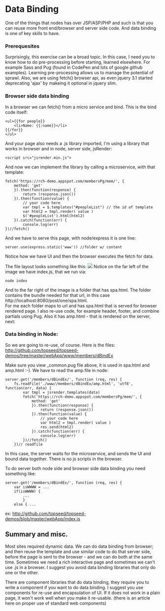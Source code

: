 
# Data Binding
One of the things that nodes has over JSP/ASP/PHP and such is that you can reuse more front end/browser and server side code. And data binding is one of key skills to have. 

### Prerequesites
Surprisingly, this exercise can be a broad topic. In this case, I need you to know how to do pre-processing before starting, learned elsewhere. For example Sass and Pug (found in CodePen and lots of google github examples). Learning pre-processing allows us to manage the potential of sprawl. 
Also, we are using fetch() browser api, as even jquery 3.1 started deprecating 'ajax' by makeing it optional in jquery slim. 

### Browser side data binding
In a browser we can fetch() from a micro service and bind. This is the bind code itself:

	<ul>{{for people}}
		<li>Name: {{:name}}</li>  
	{{/for}}
	</ul>

And your page also needs a .js library imported, I'm using a library that works in browser and in node, server side, jsRender:

	<script src="jsrender.min.js">

And now we can implement the library by calling a microservice, with that template:

	fetch('https://rch-demo.appspot.com/membersPg/mem/', { 
		method: 'get'
		}).then(function(response) {
			return (response.json())
		}).then(function(value) {
			// your code here
			var tmpl = $.templates("#peopleList") // the id of template
			var html2 = tmpl.render( value )
			$('#peopleList').html(html2)
		}).catch(function(err) {
			console.log(err)
	})//fetch()

And we have to serve this page, with node/express it is one line:

	server.use(express.static('www')) //folder w/ content

Notice how we have UI and then the browser executes the fetch for data.

The file layout looks something like this:
![](/post/dBind/layout.png)
Notice on the far left of the image we have index.js, that we run via:

	node index

And to the far right of the image is a folder that has spa.html. The folder contains the bundle needed for that url, in this case http://localhost:8080/post/one/spa.html.  
For me each folder maps to url and has spa.html that is served for browser rendered page. I also re-use code, for example header, footer, and combine partials using Pug. Also it has amp.html - that is rendered on the server, next:

### Data binding in Node:

So we are going to re-use, of course. Here is the files:
	<http://github.com/topseed/topseed-demos/tree/master/webApp/www/members/dBindEx>

Make sure you view _common.pug file above, it is used in spa.html and amp.html :-). We have to read the amp.file in node:

	server.get('/members/dBindEx/', function (req, res) {
		fs.readFile('./www//members/dBindEx/amp.html', 'utf8', function(err, data) {
			var tmpl = jsrender.templates(data)
			fetch('https://rch-demo.appspot.com/membersPg/mem/', { 
				method: 'get'
				}).then(function(response) {
					return (response.json())
				}).then(function(value) { 
					// your code here
					var html2 = tmpl.render( value )
					res.send(html2)
				}).catch(function(err) {
					console.log(err)
			})//fetch()
		})// readfile

In this case, the server waits for the microservice, and sends the UI and bound data together. There is no js scripts in the browser.

To do server both  node side and browser side data binding you need something like:

	server.get('/members/dBindEx/', function (req, res) {
		var isWWWW = ...
		if(isWWWW) {
			...
			}
		else { ...

ex: <http://github.com/topseed/topseed-demos/blob/master/webApp/index.js>



## Summary and misc.

Most sites required dynamic data. We can do data binding from browser; and then reuse the template and use similar code to do that server side, before the page is sent to the browser - and we can do both at the same time. Sometimes we need a rich interactive page and sometimes we can't use .js in a browser.
I suggest you avoid data binding libraries that only do one or the other. 

There are component libraries that do data binding, they require you to write a component if you want to do data binding. I suggest you use components for re-use and encapsulation of UI. If it does not work in a plain page, it won't work well when you make it re-usable. (there is an article here on proper use of standard web components)




